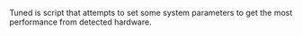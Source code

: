 Tuned is script that attempts to set some system parameters to get the most performance from detected hardware.
